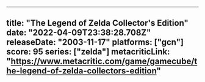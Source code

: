 
---
title: "The Legend of Zelda Collector's Edition"
date: "2022-04-09T23:38:28.708Z"
releaseDate: "2003-11-17"
platforms: ["gcn"]
score: 95
series: ["zelda"]
metacriticLink: "https://www.metacritic.com/game/gamecube/the-legend-of-zelda-collectors-edition"
---

